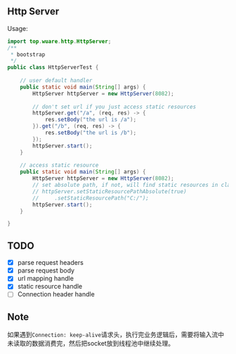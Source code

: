 ## Http Server
Usage: 
```java
import top.wuare.http.HttpServer;
/**
 * bootstrap
 */
public class HttpServerTest {
    
    // user default handler
    public static void main(String[] args) {
        HttpServer httpServer = new HttpServer(8082);
        
        // don't set url if you just access static resources
        httpServer.get("/a", (req, res) -> {
            res.setBody("the url is /a");
        }).get("/b", (req, res) -> {
            res.setBody("the url is /b");
        });
        httpServer.start();
    }
    
    // access static resource
    public static void main(String[] args) {
        HttpServer httpServer = new HttpServer(8082);
        // set absolute path, if not, will find static resources in classpath
        // httpServer.setStaticResourcePathAbsolute(true)
        //     .setStaticResourcePath("C:/");
        httpServer.start();
    }

}
```

## TODO
- [x] parse request headers
- [x] parse request body
- [x] url mapping handle
- [x] static resource handle
- [ ] Connection header handle

## Note
如果遇到`Connection: keep-alive`请求头，执行完业务逻辑后，需要将输入流中未读取的数据消费完，然后把socket放到线程池中继续处理。  


